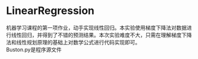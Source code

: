 # LinearRegression
机器学习课程的第一项作业，动手实现线性回归。本实验使用梯度下降法对数据进行线性回归，并得到了不错的预测结果。本次实验难度不大，只需在理解梯度下降法和线性规划原理的基础上对数学公式进行代码实现即可。  
Buston.py是程序源文件
